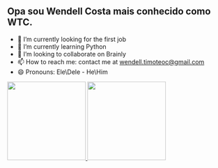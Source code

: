 ## Opa sou Wendell Costa mais conhecido como WTC.

- 🔭 I’m currently looking for the first job
- 🌱 I’m currently learning Python
- 👯 I’m looking to collaborate on Brainly
- 📫 How to reach me: contact me at wendell.timoteoc@gmail.com
- 😄 Pronouns: Ele\Dele - He\Him

 <div>
  <a href="https://github.com/wtc13">
  <img height = "180em" src = "https://github-readme-stats.vercel.app/api?username=wtc13&show_icons=false&theme=dracula&include_all_commits=true&count_private=true" />
  <img height = "180em" src = "https://github-readme-stats.vercel.app/api/top-langs/?username=wtc13&layout=compact&langs_count=7&theme=dracula" />
</div>
